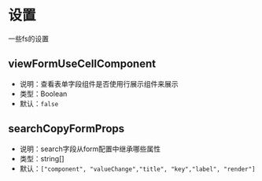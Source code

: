 # 设置
一些fs的设置

## viewFormUseCellComponent
* 说明：查看表单字段组件是否使用行展示组件来展示
* 类型：Boolean
* 默认：`false`


## searchCopyFormProps
* 说明：search字段从form配置中继承哪些属性
* 类型：string[]
* 默认：`["component", "valueChange","title", "key","label", "render"]`

